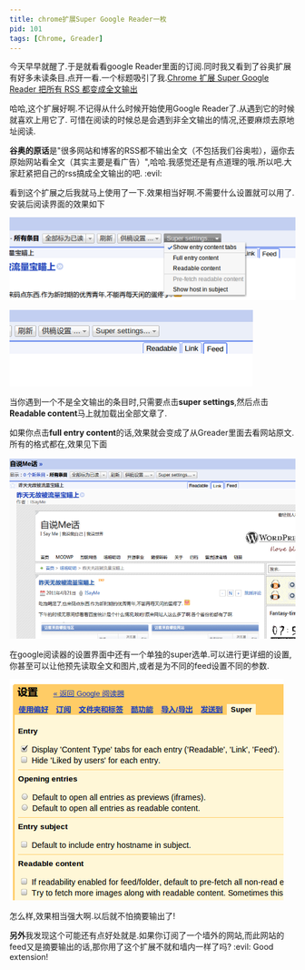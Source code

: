 ```yaml
---
title: chrome扩展Super Google Reader一枚
pid: 101
tags: [Chrome, Greader]
---
```

今天早早就醒了.于是就看看google Reader里面的订阅.同时我又看到了谷奥扩展有好多未读条目.点开一看.一个标题吸引了我.[Chrome 扩展 Super Google Reader 把所有 RSS 都变成全文输出](http://www.guao.hk/posts/super-google-reader-converts-all-partial-rss-feeds-into-full-feeds.html)

哈哈,这个扩展好啊.不记得从什么时候开始使用Google Reader了.从遇到它的时候就喜欢上用它了.
可惜在阅读的时候总是会遇到非全文输出的情况,还要麻烦去原地址阅读.

**谷奥的原话**是"很多网站和博客的RSS都不输出全文（不包括我们谷奥啦），逼你去原始网站看全文（其实主要是看广告）",哈哈.我感觉还是有点道理的哦.所以吧.大家赶紧把自己的rss搞成全文输出的吧. :evil:

看到这个扩展之后我就马上使用了一下.效果相当好啊.不需要什么设置就可以用了.
安装后阅读界面的效果如下

![](/uploads/2011/04/20110422-101-01.png)

![](/uploads/2011/04/20110422-101-02.png)

当你遇到一个不是全文输出的条目时,只需要点击**super settings**,然后点击**Readable content**马上就加载出全部文章了.

如果你点击**full entry content**的话,效果就会变成了从Greader里面去看网站原文.所有的格式都在,效果见下面

![](/uploads/2011/04/20110422-101-03.png)

在google阅读器的设置界面中还有一个单独的super选单.可以进行更详细的设置,你甚至可以让他预先读取全文和图片,或者是为不同的feed设置不同的参数.

![](/uploads/2011/04/20110422-101-04.png)

怎么样,效果相当强大啊.以后就不怕摘要输出了!

**另外**我发现这个可能还有点好处就是.如果你订阅了一个墙外的网站,而此网站的feed又是摘要输出的话,那你用了这个扩展不就和墙内一样了吗?  :evil: Good extension!
